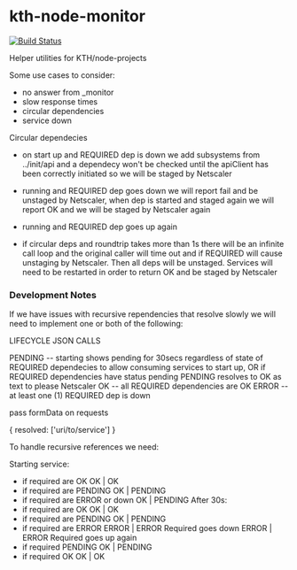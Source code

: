 # kth-node-monitor

[![Build Status](https://travis-ci.org/jhsware/kth-node-monitor.svg?branch=master)](https://travis-ci.org/jhsware/kth-node-monitor)

Helper utilities for KTH/node-projects

Some use cases to consider:

- no answer from \_monitor
- slow response times
- circular dependencies
- service down

Circular dependecies

- on start up and REQUIRED dep is down
  we add subsystems from ../init/api and a dependecy won't be checked
  until the apiClient has been correctly initiated so we will be staged
  by Netscaler

- running and REQUIRED dep goes down
  we will report fail and be unstaged by Netscaler, when dep is started and
  staged again we will report OK and we will be staged by Netscaler again

- running and REQUIRED dep goes up again

- if circular deps and roundtrip takes more than 1s
  there will be an infinite call loop and the original caller will time out
  and if REQUIRED will cause unstaging by Netscaler. Then all deps will be unstaged.
  Services will need to be restarted in order to return OK and be staged by Netscaler

### Development Notes

If we have issues with recursive rependencies that resolve slowly we will need to implement one or both of the following:

LIFECYCLE JSON CALLS

PENDING -- starting shows pending for 30secs regardless of state of REQUIRED dependecies
to allow consuming services to start up, OR if REQUIRED dependencies have status pending
PENDING resolves to OK as text to please Netscaler
OK -- all REQUIRED dependencies are OK
ERROR -- at least one (1) REQUIRED dep is down

pass formData on requests

{
resolved: ['uri/to/service']
}

To handle recursive references we need:

Starting service:

- if required are OK OK | OK
- if required are PENDING OK | PENDING
- if required are ERROR or down OK | PENDING
  After 30s:
- if required are OK OK | OK
- if required are PENDING OK | PENDING
- if required are ERROR ERROR | ERROR
  Required goes down ERROR | ERROR
  Required goes up again
- if required PENDING OK | PENDING
- if required OK OK | OK
